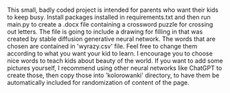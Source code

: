 This small, badly coded project is intended for parents who want their kids to keep busy. Install packages installed in requirements.txt and then run main.py to create a .docx file containing a crossword puzzle for crossing out letters. The file is going to include a drawing for filling in that was created by stable diffusion generative neural network. The words that are chosen are contained in 'wyrazy.csv' file. Feel free to change them according to what you want your kid to learn. I encourage you to choose nice words to teach kids about beauty of the world. If you want to add some pictures yourself, I recommend using other neural networks like ChatGPT to create those, then copy those into 'kolorowanki' directory, to have them be automatically included for randomization of content of the page.